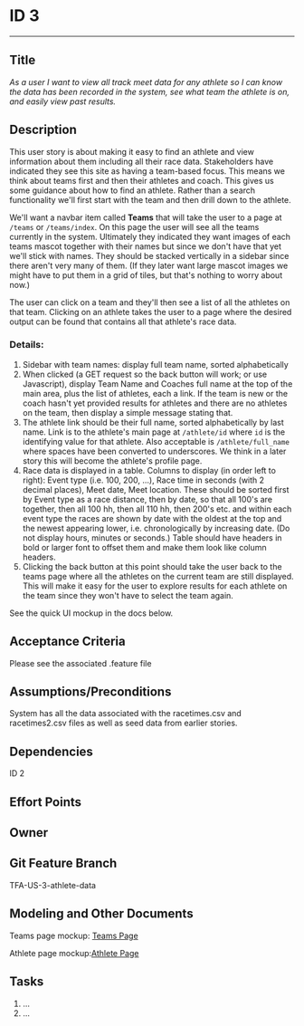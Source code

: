 # ID 3
<hr>

## Title

*As a user I want to view all track meet data for any athlete so I can know the data has been recorded in the system, see what team the athlete is on, and easily view past results.*

## Description

This user story is about making it easy to find an athlete and view information about them including all their race data.  Stakeholders have indicated they see this site as having a team-based focus.  This means we think about teams first and then their athletes and coach.  This gives us some guidance about how to find an athlete.  Rather than a search functionality we'll first start with the team and then drill down to the athlete.

We'll want a navbar item called **Teams** that will take the user to a page at `/teams` or `/teams/index`.  On this page the user will see all the teams currently in the system.  Ultimately they indicated they want images of each teams mascot together with their names but since we don't have that yet we'll stick with names.  They should be stacked vertically in a sidebar since there aren't very many of them.  (If they later want large mascot images we might have to put them in a grid of tiles, but that's nothing to worry about now.)

The user can click on a team and they'll then see a list of all the athletes on that team.  Clicking on an athlete takes the user to a page where the desired output can be found that contains all that athlete's race data.  

### Details:

1. Sidebar with team names: display full team name, sorted alphabetically
2. When clicked (a GET request so the back button will work; or use Javascript), display Team Name and Coaches full name at the top of the main area, plus the list of athletes, each a link.  If the team is new or the coach hasn't yet provided results for athletes and there are no athletes on the team, then display a simple message stating that.
3. The athlete link should be their full name, sorted alphabetically by last name.  Link is to the athlete's main page at `/athlete/id` where `id` is the identifying value for that athlete.  Also acceptable is `/athlete/full_name` where spaces have been converted to underscores.  We think in a later story this will become the athlete's profile page.
4. Race data is displayed in a table.  Columns to display (in order left to right): Event type (i.e. 100, 200, ...), Race time in seconds (with 2 decimal places), Meet date, Meet location.  These should be sorted first by Event type as a race distance, then by date, so that all 100's are together, then all 100 hh, then all 110 hh, then 200's etc. and within each event type the races are shown by date with the oldest at the top and the newest appearing lower, i.e. chronologically by increasing date. (Do not display hours, minutes or seconds.)  Table should have headers in bold or larger font to offset them and make them look like column headers.
5. Clicking the back button at this point should take the user back to the teams page where all the athletes on the current team are still displayed.  This will make it easy for the user to explore results for each athlete on the team since they won't have to select the team again.

See the quick UI mockup in the docs below.

## Acceptance Criteria
Please see the associated .feature file

## Assumptions/Preconditions
System has all the data associated with the racetimes.csv and racetimes2.csv files as well as seed data from earlier stories.

## Dependencies
ID 2

## Effort Points

## Owner

## Git Feature Branch
TFA-US-3-athlete-data

## Modeling and Other Documents

Teams page mockup: [Teams Page](TeamsPage.png "Mockup of the Team and Athlete selection page")

Athlete page mockup:[Athlete Page](AthletePage.png  "Mockup of the Athlete page")

## Tasks
1. ...
2. ...